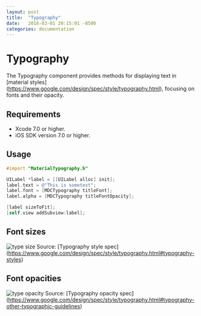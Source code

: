 ```yaml
---
layout: post
title:  "Typography"
date:   2016-03-01 20:15:01 -0500
categories: documentation
---
```

# Typography

The Typography component provides methods for displaying text in [material styles]
(https://www.google.com/design/spec/style/typography.html), focusing on fonts and their opacity.

## Requirements

- Xcode 7.0 or higher.
- iOS SDK version 7.0 or higher.

## Usage

```objectivec
#import "MaterialTypography.h"

UILabel *label = [[UILabel alloc] init];
label.text = @"This is sometext";
label.font = [MDCTypography titleFont];
label.alpha = [MDCTypography titleFontOpacity];

[label sizeToFit];
[self.view addSubview:label];
```
## Font sizes
![type size](gfx/style_typography_styles_scale.png "shows the various font
sizes")
Source: [Typography style spec]
(https://www.google.com/design/spec/style/typography.html#typography-styles)

## Font opacities
![type opacity](gfx/style_typography_styles_contrast.png "shows the various font
opacities")
Source: [Typography opacity spec]
(https://www.google.com/design/spec/style/typography.html#typography-other-typographic-guidelines)
